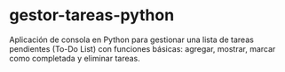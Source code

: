 # gestor-tareas-python
Aplicación de consola en Python para gestionar una lista de tareas pendientes (To-Do List) con funciones básicas: agregar, mostrar, marcar como completada y eliminar tareas.
